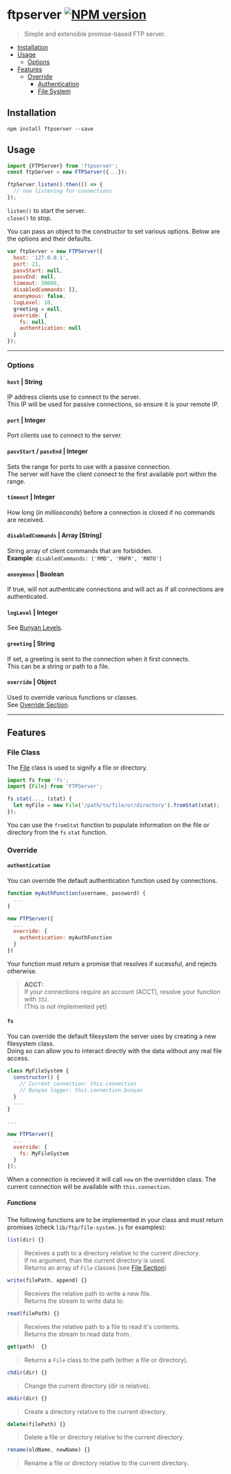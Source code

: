 # ftpserver [![NPM version][npm-image]][npm-url]
> Simple and extensible promise-based FTP server.

- [Installation](#installation)
- [Usage](#usage)
  - [Options](#options)
- [Features](#features)
  - [Override](#override)
    - [Authentication](#authentication)
    - [File System](#fs)

## Installation

`npm install ftpserver --save`

## Usage

```js
import {FTPServer} from 'ftpserver';
const ftpServer = new FTPServer({...});

ftpServer.listen().then(() => {
  // now listening for connections
});
```

`listen()` to start the server.  
`close()` to stop.

You can pass an object to the constructor to set various options.
Below are the options and their defaults.

```js
var ftpServer = new FTPServer({
  host: '127.0.0.1',
  port: 21,
  pasvStart: null,
  pasvEnd: null,
  timeout: 30000,
  disabledCommands: [],
  anonymous: false,
  logLevel: 10,
  greeting = null,
  override: {
    fs: null,
    authentication: null
  }
});
```

---
### Options

#### `host` | **String**
IP address clients use to connect to the server.  
This IP will be used for passive connections, so ensure it is your remote IP.

#### `port` | **Integer**
Port clients use to connect to the server.

#### `pasvStart` / `pasvEnd` | **Integer**
Sets the range for ports to use with a passive connection.  
The server will have the client connect to the first available port within the range.

#### `timeout` | **Integer**
How long (*in milliseconds*) before a connection is closed if no commands are received.

#### `disabledCommands` | **Array [String]**
String array of client commands that are forbidden.  
**Example**: `disabledCommands: ['RMD', 'RNFR', 'RNTO']`

#### `anonymous` | **Boolean**
If true, will not authenticate connections and will act as if all connections are authenticated.

#### `logLevel` | **Integer**
See [Bunyan Levels](https://github.com/trentm/node-bunyan#levels).

#### `greeting` | **String**
If set, a greeting is sent to the connection when it first connects.  
This can be a string or path to a file.

#### `override` | **Object**
Used to override various functions or classes.  
See [Override Section](#override).

---
## Features

### File Class

The [File](https://github.com/stewarttylerr/ftpserver/blob/master/lib/ftp/file.js)
class is used to signify a file or directory.

```js
import fs from 'fs';
import {File} from 'FTPServer';

fs.stat(..., (stat) {
  let myFile = new File('/path/to/file/or/directory').fromStat(stat);
});
```

You can use the `fromStat` function to populate information on the file or directory
from the `fs` `stat` function.

### Override

#### `authentication`
You can override the default authentication function used by connections.

```js
function myAuthFunction(username, password) {
  ...
}

new FTPServer({
  ...
  override: {
    authentication: myAuthFunction
  }
})
```

Your function must return a promise that resolves if sucessful, and rejects otherwise.

> **ACCT:**  
> If your connections require an account (ACCT), resolve your function with `332`.  
(This is not implemented yet)

#### `fs`
You can override the default filesystem the server uses by creating a
new filesystem class.  
Doing so can allow you to interact directly with the data without any
real file access.
```js
class MyFileSystem {
  constructor() {
    // Current connection: this.connection
    // Bunyan logger: this.connection.bunyan
  }
  ...
}

...

new FTPServer({
  ...
  override: {
    fs: MyFileSystem
  }
});
```

When a connection is recieved it will call `new` on the overridden class.
The current connection will be available with `this.connection`.

##### Functions
The following functions are to be implemented in your class and must
return promises (check `lib/ftp/file-system.js` for examples):

```js
list(dir) {}
```
> Receives a path to a directory relative to the current directory.  
If no argument, than the current directory is used.  
Returns an array of `File` classes (see [File Section](#file-class))

```js
write(filePath, append) {}
```
> Receives the relative path to write a new file.  
Returns the stream to write data to.

```js
read(filePath) {}
```
> Receives the relative path to a file to read it's contents.  
Returns the stream to read data from.

```js
get(path)  {}
```
> Returns a `File` class to the path (either a file or directory).

```js
chdir(dir) {}
```
> Change the current directory (dir is relative).

```js
mkdir(dir) {}
```
> Create a directory relative to the current directory.

```js
delete(filePath) {}
```
> Delete a file or directory relative to the current directory.

```js
rename(oldName, newName) {}
```
> Rename a file or directory relative to the current directory.

[npm-image]: https://badge.fury.io/js/ftpserver.svg
[npm-url]: https://npmjs.org/package/xftp
